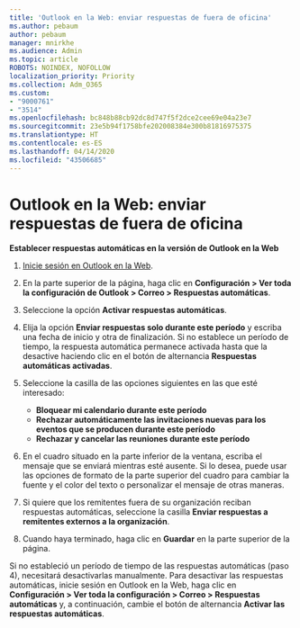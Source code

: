 ```yaml
---
title: 'Outlook en la Web: enviar respuestas de fuera de oficina'
ms.author: pebaum
author: pebaum
manager: mnirkhe
ms.audience: Admin
ms.topic: article
ROBOTS: NOINDEX, NOFOLLOW
localization_priority: Priority
ms.collection: Adm_O365
ms.custom:
- "9000761"
- "3514"
ms.openlocfilehash: bc848b88cb92dc8d747f5f2dce2cee69e04a23e7
ms.sourcegitcommit: 23e5b94f1758bfe202008384e300b81816975375
ms.translationtype: HT
ms.contentlocale: es-ES
ms.lasthandoff: 04/14/2020
ms.locfileid: "43506685"
---
```

# <a name="outlook-on-the-web-send-out-of-office-replies"></a>Outlook en la Web: enviar respuestas de fuera de oficina

**Establecer respuestas automáticas en la versión de Outlook en la Web**

1. [Inicie sesión en Outlook en la Web](https://support.office.com/es-ES/article/how-to-sign-in-to-outlook-on-the-web-763fab4d-0138-4814-b450-37fc286bcb79).

2. En la parte superior de la página, haga clic en **Configuración > Ver toda la configuración de Outlook > Correo > Respuestas automáticas**.

3. Seleccione la opción **Activar respuestas automáticas**.

4. Elija la opción **Enviar respuestas solo durante este período** y escriba una fecha de inicio y otra de finalización. Si no establece un período de tiempo, la respuesta automática permanece activada hasta que la desactive haciendo clic en el botón de alternancia **Respuestas automáticas activadas**.

5. Seleccione la casilla de las opciones siguientes en las que esté interesado:
    - **Bloquear mi calendario durante este período**
    - **Rechazar automáticamente las invitaciones nuevas para los eventos que se producen durante este período**
    - **Rechazar y cancelar las reuniones durante este período**

6. En el cuadro situado en la parte inferior de la ventana, escriba el mensaje que se enviará mientras esté ausente. Si lo desea, puede usar las opciones de formato de la parte superior del cuadro para cambiar la fuente y el color del texto o personalizar el mensaje de otras maneras.

7. Si quiere que los remitentes fuera de su organización reciban respuestas automáticas, seleccione la casilla **Enviar respuestas a remitentes externos a la organización**.

8. Cuando haya terminado, haga clic en **Guardar** en la parte superior de la página.

Si no estableció un período de tiempo de las respuestas automáticas (paso 4), necesitará desactivarlas manualmente. Para desactivar las respuestas automáticas, inicie sesión en Outlook en la Web, haga clic en **Configuración > Ver toda la configuración > Correo > Respuestas automáticas** y, a continuación, cambie el botón de alternancia **Activar las respuestas automáticas**.
